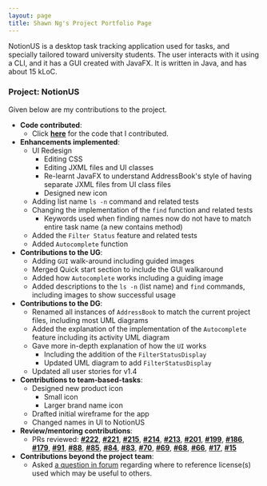 ```yaml
---
layout: page
title: Shawn Ng's Project Portfolio Page
---
```


NotionUS is a desktop task tracking application used for tasks, and specially tailored toward university students. The user interacts with it using a CLI, and it has a GUI created with JavaFX. It is written in Java, and has about 15 kLoC.

### Project: NotionUS

Given below are my contributions to the project.

* **Code contributed**:
  * Click [**here**](https://nus-cs2103-ay2223s1.github.io/tp-dashboard/?search=snigloo&breakdown=true&sort=groupTitle&sortWithin=title&since=2022-09-16&timeframe=commit&mergegroup=&groupSelect=groupByRepos&checkedFileTypes=docs~functional-code~test-code~other)
for the code that I contributed.
* **Enhancements implemented**: 
  * UI Redesign
    * Editing CSS
    * Editing JXML files and UI classes
    * Re-learnt JavaFX to understand AddressBook's style of having separate JXML files from UI class files
    * Designed new icon
  * Adding list name `ls -n` command and related tests
  * Changing the implementation of the `find` function and related tests
    * Keywords used when finding names now do not have to match entire task name (a new contains method)
  * Added the `Filter Status` feature and related tests
  * Added `Autocomplete` function
* **Contributions to the UG**:
  * Adding `GUI` walk-around including guided images
  * Merged Quick start section to include the GUI walkaround
  * Added how `Autocomplete` works including a guiding image
  * Added descriptions to the `ls -n` (list name) and `find` commands, including images to show successful usage
* **Contributions to the DG**: 
  * Renamed all instances of `AddressBook` to match the current project files, including most UML diagrams
  * Added the explanation of the implementation of the `Autocomplete` feature including its activity UML diagram
  * Gave more in-depth explanation of how the `UI` works
    * Including the addition of the `FilterStatusDisplay`
    * Updated UML diagram to add `FilterStatusDisplay`
  * Updated all user stories for v1.4
* **Contributions to team-based-tasks**: 
  * Designed new product icon
    * Small icon
    * Larger brand name icon
  * Drafted initial wireframe for the app
  * Changed names in UI to NotionUS
* **Review/mentoring contributions**: 
  * PRs reviewed:
    [**#222**](https://github.com/AY2223S1-CS2103T-F12-3/tp/pull/222),
    [**#221**](https://github.com/AY2223S1-CS2103T-F12-3/tp/pull/221),
    [**#215**](https://github.com/AY2223S1-CS2103T-F12-3/tp/pull/215),
    [**#214**](https://github.com/AY2223S1-CS2103T-F12-3/tp/pull/214),
    [**#213**](https://github.com/AY2223S1-CS2103T-F12-3/tp/pull/213),
    [**#201**](https://github.com/AY2223S1-CS2103T-F12-3/tp/pull/201),
    [**#199**](https://github.com/AY2223S1-CS2103T-F12-3/tp/pull/199),
    [**#186**](https://github.com/AY2223S1-CS2103T-F12-3/tp/pull/186),
    [**#179**](https://github.com/AY2223S1-CS2103T-F12-3/tp/pull/179),
    [**#91**](https://github.com/AY2223S1-CS2103T-F12-3/tp/pull/91),
    [**#88**](https://github.com/AY2223S1-CS2103T-F12-3/tp/pull/88),
    [**#85**](https://github.com/AY2223S1-CS2103T-F12-3/tp/pull/85),
    [**#84**](https://github.com/AY2223S1-CS2103T-F12-3/tp/pull/84),
    [**#83**](https://github.com/AY2223S1-CS2103T-F12-3/tp/pull/83),
    [**#70**](https://github.com/AY2223S1-CS2103T-F12-3/tp/pull/70),
    [**#69**](https://github.com/AY2223S1-CS2103T-F12-3/tp/pull/69),
    [**#68**](https://github.com/AY2223S1-CS2103T-F12-3/tp/pull/68),
    [**#66**](https://github.com/AY2223S1-CS2103T-F12-3/tp/pull/66),
    [**#17**](https://github.com/AY2223S1-CS2103T-F12-3/tp/pull/17),
    [**#15**](https://github.com/AY2223S1-CS2103T-F12-3/tp/pull/15)
* **Contributions beyond the project team**: 
  * Asked [a question in forum](https://github.com/nus-cs2103-AY2223S1/forum/issues/422) regarding where to reference 
license(s) used which may be useful to others.
